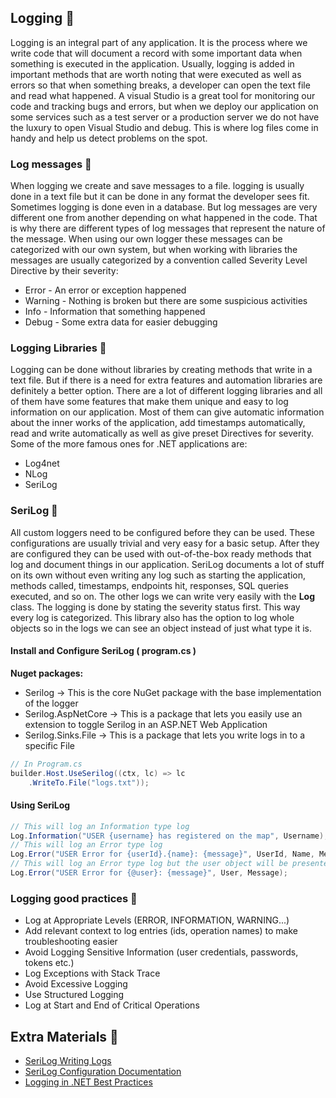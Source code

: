 ## Logging 🔶

Logging is an integral part of any application. It is the process where we write code that will document a record with some important data when something is executed in the application. Usually, logging is added in important methods that are worth noting that were executed as well as errors so that when something breaks, a developer can open the text file and read what happened. A visual Studio is a great tool for monitoring our code and tracking bugs and errors, but when we deploy our application on some services such as a test server or a production server we do not have the luxury to open Visual Studio and debug. This is where log files come in handy and help us detect problems on the spot.

### Log messages 🔹

When logging we create and save messages to a file. logging is usually done in a text file but it can be done in any format the developer sees fit. Sometimes logging is done even in a database. But log messages are very different one from another depending on what happened in the code. That is why there are different types of log messages that represent the nature of the message. When using our own logger these messages can be categorized with our own system, but when working with libraries the messages are usually categorized by a convention called Severity Level Directive by their severity:

- Error - An error or exception happened
- Warning - Nothing is broken but there are some suspicious activities
- Info - Information that something happened
- Debug - Some extra data for easier debugging

### Logging Libraries 🔹

Logging can be done without libraries by creating methods that write in a text file. But if there is a need for extra features and automation libraries are definitely a better option. There are a lot of different logging libraries and all of them have some features that make them unique and easy to log information on our application. Most of them can give automatic information about the inner works of the application, add timestamps automatically, read and write automatically as well as give preset Directives for severity. Some of the more famous ones for .NET applications are:

- Log4net
- NLog
- SeriLog

### SeriLog 🔹

All custom loggers need to be configured before they can be used. These configurations are usually trivial and very easy for a basic setup. After they are configured they can be used with out-of-the-box ready methods that log and document things in our application. SeriLog documents a lot of stuff on its own without even writing any log such as starting the application, methods called, timestamps, endpoints hit, responses, SQL queries executed, and so on. The other logs we can write very easily with the **Log** class. The logging is done by stating the severity status first. This way every log is categorized. This library also has the option to log whole objects so in the logs we can see an object instead of just what type it is.

#### Install and Configure SeriLog ( program.cs )

**Nuget packages:**

- Serilog -> This is the core NuGet package with the base implementation of the logger
- Serilog.AspNetCore -> This is a package that lets you easily use an extension to toggle Serilog in an ASP.NET Web Application
- Serilog.Sinks.File -> This is a package that lets you write logs in to a specific File

```csharp asp
// In Program.cs
builder.Host.UseSerilog((ctx, lc) => lc
    .WriteTo.File("logs.txt"));
```

#### Using SeriLog

```csharp asp
// This will log an Information type log
Log.Information("USER {username} has registered on the map", Username);
// This will log an Error type log
Log.Error("USER Error for {userId}.{name}: {message}", UserId, Name, Message);
// This will log an Error type log but the user object will be presented with all data
Log.Error("USER Error for {@user}: {message}", User, Message);
```

### Logging good practices 🔹

- Log at Appropriate Levels (ERROR, INFORMATION, WARNING...)
- Add relevant context to log entries (ids, operation names) to make troubleshooting easier
- Avoid Logging Sensitive Information (user credentials, passwords, tokens etc.)
- Log Exceptions with Stack Trace
- Avoid Excessive Logging
- Use Structured Logging
- Log at Start and End of Critical Operations

## Extra Materials 📘

- [SeriLog Writing Logs](https://github.com/serilog/serilog/wiki/Writing-Log-Events)
- [SeriLog Configuration Documentation](https://github.com/serilog/serilog/wiki/Configuration-Basics)
- [Logging in .NET Best Practices](https://michaelscodingspot.com/logging-in-dotnet/)
